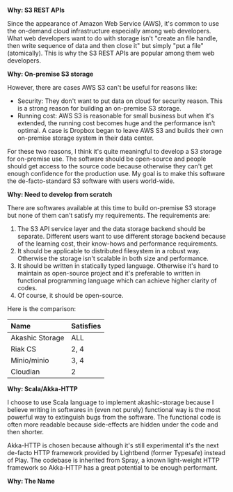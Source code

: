 **Why: S3 REST APIs**

Since the appearance of Amazon Web Service (AWS), it's common to use the on-demand cloud infrastructure especially among web developers. What web developers want to do with storage isn't "create an file handle, then write sequence of data and then close it" but simply "put a file" (atomically). This is why the S3 REST APIs are popular among them web developers.

**Why: On-premise S3 storage**

However, there are cases AWS S3 can't be useful for reasons like:

* Security: They don't want to put data on cloud for security reason. This is a strong reason for building an on-premise S3 storage.
* Running cost: AWS S3 is reasonable for small business but when it's extended, the running cost becomes huge and the performance isn't optimal. A case is Dropbox began to leave AWS S3 and builds their own on-premise storage system in their data center.

For these two reasons, I think it's quite meaningful to develop a S3 storage for on-premise use. The software should be open-source and people should get access to the source code because otherwise they can't get enough confidence for the production use. My goal is to make this software the de-facto-standard S3 software with users world-wide.

**Why: Need to develop from scratch**

There are softwares available at this time to build on-premise S3 storage but none of them can't satisfy my requirements. The requirements are:

1. The S3 API service layer and the data storage backend should be separate. Different users want to use different storage backend because of the learning cost, their know-hows and performance requirements.  
2. It should be applicable to distributed filesystem in a robust way. Otherwise the storage isn't scalable in both size and performance.  
3. It should be written in statically typed language. Otherwise it's hard to maintain as open-source project and it's preferable to written in functional programming language which can achieve higher clarity of codes.
4. Of course, it should be open-source.

Here is the comparison:

| Name | Satisfies |
|:--|:--|
| Akashic Storage | ALL |
| Riak CS | 2, 4 |
| Minio/minio | 3, 4 |
| Cloudian | 2 |

**Why: Scala/Akka-HTTP**

I choose to use Scala language to implement akashic-storage because I believe writing in softwares in (even not purely) functional way is the most powerful way to extinguish bugs from the software. The functional code is often more readable because side-effects are hidden under the code and then shorter.

Akka-HTTP is chosen because although it's still experimental it's the next de-facto HTTP framework provided by Lightbend (former Typesafe) instead of Play. The codebase is inherited from Spray, a known light-weight HTTP framework so Akka-HTTP has a great potential to be enough performant.

**Why: The Name**